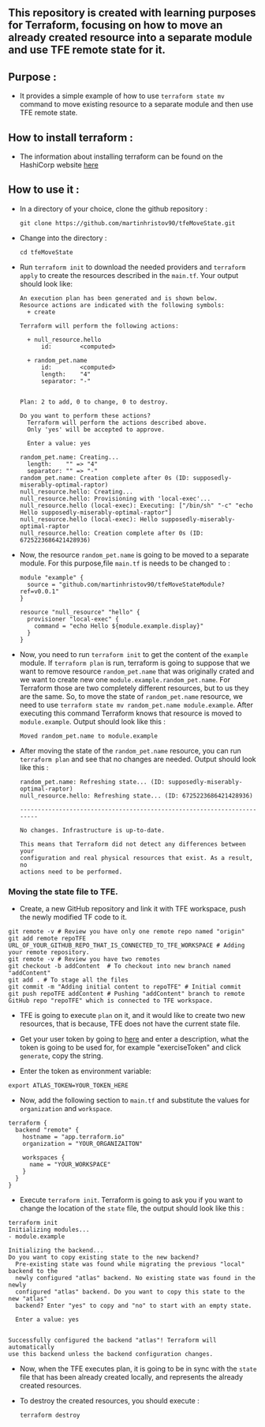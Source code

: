 ## This repository is created with learning purposes for Terraform, focusing on how to move an already created resource into a separate module and use TFE remote state for it.

## Purpose :

- It provides a simple example of how to use `terraform state mv` command to move existing resource to a separate module and then use TFE remote state.

## How to install terraform : 

- The information about installing terraform can be found on the HashiCorp website 
[here](https://learn.hashicorp.com/terraform/getting-started/install.html)

## How to use it :

- In a directory of your choice, clone the github repository :
    ```
    git clone https://github.com/martinhristov90/tfeMoveState.git
    ```
- Change into the directory :
    ```
    cd tfeMoveState
    ```
- Run `terraform init` to download the needed providers and `terraform apply` to create the resources described in the `main.tf`. Your output should look like:
    ```
    An execution plan has been generated and is shown below.
    Resource actions are indicated with the following symbols:
      + create

    Terraform will perform the following actions:

      + null_resource.hello
          id:        <computed>

      + random_pet.name
          id:        <computed>
          length:    "4"
          separator: "-"


    Plan: 2 to add, 0 to change, 0 to destroy.

    Do you want to perform these actions?
      Terraform will perform the actions described above.
      Only 'yes' will be accepted to approve.

      Enter a value: yes

    random_pet.name: Creating...
      length:    "" => "4"
      separator: "" => "-"
    random_pet.name: Creation complete after 0s (ID: supposedly-miserably-optimal-raptor)
    null_resource.hello: Creating...
    null_resource.hello: Provisioning with 'local-exec'...
    null_resource.hello (local-exec): Executing: ["/bin/sh" "-c" "echo Hello supposedly-miserably-optimal-raptor"]
    null_resource.hello (local-exec): Hello supposedly-miserably-optimal-raptor
    null_resource.hello: Creation complete after 0s (ID: 6725223686421428936)
    ```
- Now, the resource `random_pet.name` is going to be moved to a separate module. For this purpose,file `main.tf` is needs to be changed to :
    ```
    module "example" {
      source = "github.com/martinhristov90/tfeMoveStateModule?ref=v0.0.1"
    }

    resource "null_resource" "hello" {
      provisioner "local-exec" {
        command = "echo Hello ${module.example.display}"
      }
    }
    ```
- Now, you need to run `terraform init` to get the content of the `example` module. If `terraform plan` is run, terraform is going to suppose that we want to remove resource `random_pet.name` that was originally crated and we want to create new one `module.example.random_pet.name`. For Terraform those are two completely different resources, but to us they are the same. So, to move the state of `random_pet.name` resource, we need to use `terraform state mv random_pet.name module.example`. After executing this command Terraform knows that resource is moved to `module.example`. Output should look like this :
    ```
    Moved random_pet.name to module.example
    ```
- After moving the state of the `random_pet.name` resource, you can run `terraform plan` and see that no changes are needed. Output should look like this :
    ```
    random_pet.name: Refreshing state... (ID: supposedly-miserably-optimal-raptor)
    null_resource.hello: Refreshing state... (ID: 6725223686421428936)

    ------------------------------------------------------------------------

    No changes. Infrastructure is up-to-date.

    This means that Terraform did not detect any differences between your
    configuration and real physical resources that exist. As a result, no
    actions need to be performed.
    ```
### Moving the state file to TFE.
- Create, a new GitHub repository and link it with TFE workspace, push the newly modified TF code to it.
```shell
git remote -v # Review you have only one remote repo named "origin"
git add remote repoTFE URL_OF_YOUR_GITHUB_REPO_THAT_IS_CONNECTED_TO_TFE_WORKSPACE # Adding your remote repository.
git remote -v # Review you have two remotes
git checkout -b addContent  # To checkout into new branch named "addContent"
git add . # To stage all the files
git commit -m "Adding initial content to repoTFE" # Initial commit
git push repoTFE addContent # Pushing "addContent" branch to remote GitHub repo "repoTFE" which is connected to TFE workspace.
```
- TFE is going to execute `plan` on it, and it would like to create two new resources, that is because, TFE does not have the current state file.

- Get your user token by going to [here](https://app.terraform.io/app/settings/tokens) and enter a description, what the token is going to be used for, for example "exerciseToken" and click `generate`, copy the string.
- Enter the token as environment variable:
```shell
export ATLAS_TOKEN=YOUR_TOKEN_HERE
```
- Now, add the following section to `main.tf` and substitute the values for `organization` and `workspace`.
```
terraform {
  backend "remote" {
    hostname = "app.terraform.io"
    organization = "YOUR_ORGANIZAITON"

    workspaces {
      name = "YOUR_WORKSPACE"
    }
  }
}
```
- Execute `terraform init`. Terraform is going to ask you if you want to change the location of the `state` file, the output should look like this :
```
terraform init
Initializing modules...
- module.example

Initializing the backend...
Do you want to copy existing state to the new backend?
  Pre-existing state was found while migrating the previous "local" backend to the
  newly configured "atlas" backend. No existing state was found in the newly
  configured "atlas" backend. Do you want to copy this state to the new "atlas"
  backend? Enter "yes" to copy and "no" to start with an empty state.

  Enter a value: yes


Successfully configured the backend "atlas"! Terraform will automatically
use this backend unless the backend configuration changes.
```
- Now, when the TFE executes plan, it is going to be in sync with the `state` file that has been already created locally, and represents the already created resources.

- To destroy the created resources, you should execute :
    ```
    terraform destroy
    ```
